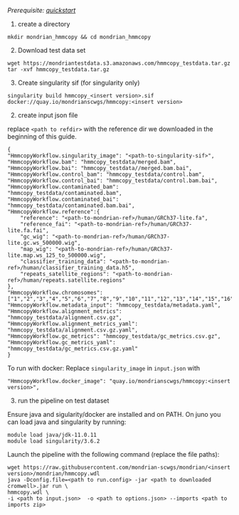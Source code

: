 
*Prerequisite: [quickstart](README.md)*


1. create a directory 
```
mkdir mondrian_hmmcopy && cd mondrian_hmmcopy
```


2. Download test data set

```
wget https://mondriantestdata.s3.amazonaws.com/hmmcopy_testdata.tar.gz
tar -xvf hmmcopy_testdata.tar.gz
```

3. Create singularity sif  (for singularity only)
```
singularity build hmmcopy_<insert version>.sif docker://quay.io/mondrianscwgs/hmmcopy:<insert version>
```

2. create input json file

replace `<path to refdir>` with the reference dir we downloaded in the beginning of this guide.

```
{
"HmmcopyWorkflow.singularity_image": "<path-to-singularity-sif>",
"HmmcopyWorkflow.bam": "hmmcopy_testdata/merged.bam",
"HmmcopyWorkflow.bai": "hmmcopy_testdata//merged.bam.bai",
"HmmcopyWorkflow.control_bam": "hmmcopy_testdata/control.bam",
"HmmcopyWorkflow.control_bai": "hmmcopy_testdata/control.bam.bai",
"HmmcopyWorkflow.contaminated_bam": "hmmcopy_testdata/contaminated.bam",
"HmmcopyWorkflow.contaminated_bai": "hmmcopy_testdata/contaminated.bam.bai",
"HmmcopyWorkflow.reference":{
    "reference": "<path-to-mondrian-ref>/human/GRCh37-lite.fa",
    "reference_fai": "<path-to-mondrian-ref>/human/GRCh37-lite.fa.fai",
    "gc_wig": "<path-to-mondrian-ref>/human/GRCh37-lite.gc.ws_500000.wig",
    "map_wig": "<path-to-mondrian-ref>/human/GRCh37-lite.map.ws_125_to_500000.wig",
    "classifier_training_data": "<path-to-mondrian-ref>/human/classifier_training_data.h5",
    "repeats_satellite_regions": "<path-to-mondrian-ref>/human/repeats.satellite.regions"
},
"HmmcopyWorkflow.chromosomes": ["1","2","3","4","5","6","7","8","9","10","11","12","13","14","15","16","17","18","19","20","21","22","X","Y"],
"HmmcopyWorkflow.metadata_input": "hmmcopy_testdata/metadata.yaml",
"HmmcopyWorkflow.alignment_metrics": "hmmcopy_testdata/alignment.csv.gz",
"HmmcopyWorkflow.alignment_metrics_yaml": "hmmcopy_testdata/alignment.csv.gz.yaml",
"HmmcopyWorkflow.gc_metrics": "hmmcopy_testdata/gc_metrics.csv.gz",
"HmmcopyWorkflow.gc_metrics_yaml": "hmmcopy_testdata/gc_metrics.csv.gz.yaml"
}

```

To run with docker: Replace `singularity_image` in `input.json` with
```
"HmmcopyWorkflow.docker_image": "quay.io/mondrianscwgs/hmmcopy:<insert version>",
```


3. run the pipeline on test dataset

Ensure java and sigularity/docker are installed and on PATH. On juno you can load  java and singularity by running:

```
module load java/jdk-11.0.11
module load singularity/3.6.2
```

Launch the pipeline with the following command (replace the file paths):

```
wget https://raw.githubusercontent.com/mondrian-scwgs/mondrian/<insert version>/mondrian/hmmcopy.wdl
java -Dconfig.file=<path to run.config> -jar <path to downloaded cromwell>.jar run \
hmmcopy.wdl \
-i <path to input.json>  -o <path to options.json> --imports <path to imports zip>
```
